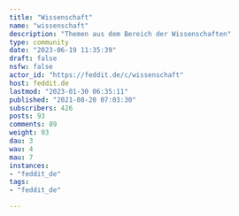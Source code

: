 ```yaml
---
title: "Wissenschaft" 
name: "wissenschaft"
description: "Themen aus dem Bereich der Wissenschaften"
type: community
date: "2023-06-19 11:35:39"
draft: false
nsfw: false
actor_id: "https://feddit.de/c/wissenschaft"
host: feddit.de
lastmod: "2023-01-30 06:35:11"
published: "2021-08-20 07:03:30"
subscribers: 426
posts: 93
comments: 89
weight: 93
dau: 3
wau: 4
mau: 7
instances:
- "feddit_de"
tags: 
- "feddit_de"

---
```

